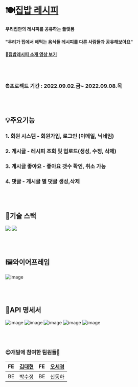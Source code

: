 # 🍽[집밥 레시피](url첨부)
**우리집만의 레시피를 공유하는 플랫폼**   

#### "우리가 집에서 해먹는 음식들 레시피를 다른 사람들과 공유해보아요"   

#### 📎[집밥레시피 소개 영상 보기](url첨부)
<br/><br/>
### ⏰프로젝트 기간 : 2022.09.02.금~ 2022.09.08.목  
<br/><br/>
## 💡주요기능
### 1. 회원 시스템 - 회원가입, 로그인 (이메일, 닉네임)
### 2. 게시글 - 레시피 조회 및 업로드(생성, 수정, 삭제)
### 3. 게시글 좋아요 - 좋아요 갯수 확인, 취소 가능
### 4. 댓글 - 게시글 별 댓글 생성,삭제
<br/><br/>
## 🔧기술 스택 
<img src="https://img.shields.io/badge/react-61DAFB?style=for-the-badge&logo=react&logoColor=black"> <img src="https://img.shields.io/badge/spring-6DB33F?style=for-the-badge&logo=spring&logoColor=white"> 

<br/><br/>
## 🖼와이어프레임
![image](https://user-images.githubusercontent.com/108795153/189084479-f65911d6-f657-4e00-95de-c643ce7444a1.png)

<br/><br/>
## 📃API 명세서
![image](https://user-images.githubusercontent.com/108795153/189087653-9da84c37-d4e6-46cd-91b5-6d3149afe9cd.png)
![image](https://user-images.githubusercontent.com/108795153/189086014-58aa3cf0-aeb8-4501-9750-8315da9f3fc9.png)
![image](https://user-images.githubusercontent.com/108795153/189086077-2693c109-19f9-4b3a-b466-6fce9232309f.png)
![image](https://user-images.githubusercontent.com/108795153/189086138-c5ab97c7-a3b3-4417-8d9c-8b509d9d174c.png)
![image](https://user-images.githubusercontent.com/108795153/189086173-cc9a0986-defe-4168-9568-c859ab261f41.png)


<br/><br/>
### 😉개발에 참여한 팀원들🤗
|FE|[김대현](https://github.com/daehyunk1m)|FE|[오세경](https://github.com/Ohsekyeong)|
|:---|:---|:---|:---|
|BE|[박수정](https://github.com/COVER-SJ)|BE|[신동하](https://github.com/DongDongShin/)|

